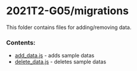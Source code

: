 # 2021T2-G05/migrations
This folder contains files for adding/removing data.
<br>
### Contents:
- [add_data.js](add_data.js) - adds sample datas
- [delete_data.js](delete_data.js) - deletes sample datas
